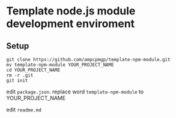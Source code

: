 # Template node.js module development enviroment

## Setup

```shell
git clone https://github.com/ampcpmgp/template-npm-module.git
mv template-npm-module YOUR_PROJECT_NAME
cd YOUR_PROJECT_NAME
rm -r .git
git init
```

edit `package.json`. replace word `template-npm-module` to YOUR_PROJECT_NAME

edit `readme.md`

